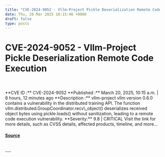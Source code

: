 ```yaml
---
title: "CVE-2024-9052 - Vllm-Project Pickle Deserialization Remote Code Execution"
date: Thu, 20 Mar 2025 10:15:46 +0000
draft: false
type: posts
---
```

# CVE-2024-9052 - Vllm-Project Pickle Deserialization Remote Code Execution

<br/>

<br/>
**CVE ID :** CVE-2024-9052  
**Published :** March 20, 2025, 10:15 a.m. | 8 hours, 12 minutes ago  
**Description :** vllm-project vllm version 0.6.0 contains a vulnerability in the distributed training API. The function vllm.distributed.GroupCoordinator.recv\_object() deserializes received object bytes using pickle.loads() without sanitization, leading to a remote code execution vulnerability.  
**Severity:** 9.8 | CRITICAL  
Visit the link for more details, such as CVSS details, affected products, timeline, and more...

#### [Source](https://cvefeed.io/vuln/detail/CVE-2024-9052)

<br/>
---
